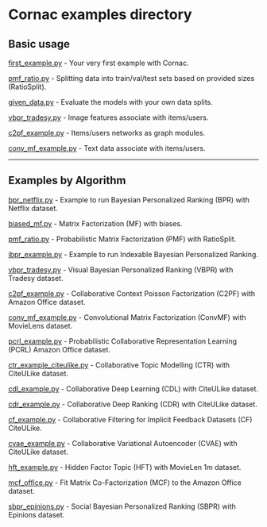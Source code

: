 # Cornac examples directory

## Basic usage

[first_example.py](first_example.py) - Your very first example with Cornac.

[pmf_ratio.py](pmf_ratio.py) - Splitting data into train/val/test sets based on provided sizes (RatioSplit).

[given_data.py](given_data.py) - Evaluate the models with your own data splits.

[vbpr_tradesy.py](vbpr_tradesy.py) - Image features associate with items/users.

[c2pf_example.py](c2pf_example.py) - Items/users networks as graph modules.

[conv_mf_example.py](conv_mf_example.py) - Text data associate with items/users.

----

## Examples by Algorithm

[bpr_netflix.py](bpr_netflix.py) - Example to run Bayesian Personalized Ranking (BPR) with Netflix dataset.

[biased_mf.py](biased_mf.py) - Matrix Factorization (MF) with biases.

[pmf_ratio.py](pmf_ratio.py) - Probabilistic Matrix Factorization (PMF) with RatioSplit.

[ibpr_example.py](ibpr_example.py) - Example to run Indexable Bayesian Personalized Ranking.

[vbpr_tradesy.py](vbpr_tradesy.py) - Visual Bayesian Personalized Ranking (VBPR) with Tradesy dataset.

[c2pf_example.py](c2pf_example.py) - Collaborative Context Poisson Factorization (C2PF) with Amazon Office dataset.

[conv_mf_example.py](conv_mf_example.py) - Convolutional Matrix Factorization (ConvMF) with MovieLens dataset.

[pcrl_example.py](pcrl_example.py) - Probabilistic Collaborative Representation Learning (PCRL) Amazon Office dataset.

[ctr_example_citeulike.py](ctr_example_citeulike.py) - Collaborative Topic Modelling (CTR) with CiteULike dataset.

[cdl_example.py](cdl_example.py) - Collaborative Deep Learning (CDL) with CiteULike dataset.

[cdr_example.py](cdr_example.py) - Collaborative Deep Ranking (CDR) with CiteULike dataset.

[cf_example.py](cf_example.py) - Collaborative Filtering for Implicit Feedback Datasets (CF) CiteULike.

[cvae_example.py](cvae_example.py) - Collaborative Variational Autoencoder (CVAE) with CiteULike dataset.

[hft_example.py](hft_example.py) - Hidden Factor Topic (HFT) with MovieLen 1m dataset.

[mcf_office.py](mcf_office.py) - Fit Matrix Co-Factorization (MCF) to the Amazon Office dataset.

[sbpr_epinions.py](sbpr_epinions.py) - Social Bayesian Personalized Ranking (SBPR) with Epinions dataset.
